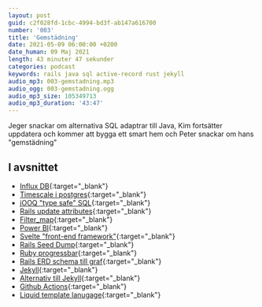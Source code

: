 ```yaml
---
layout: post
guid: c2f028fd-1cbc-4994-bd3f-ab147a616700
number: '003'
title: 'Gemstädning'
date: 2021-05-09 06:00:00 +0200
date_human: 09 Maj 2021
length: 43 minuter 47 sekunder
categories: podcast
keywords: rails java sql active-record rust jekyll
audio_mp3: 003-gemstadning.mp3
audio_ogg: 003-gemstadning.ogg
audio_mp3_size: 105349713
audio_mp3_duration: '43:47'
---
```


Jeger snackar om alternativa SQL adaptrar till Java, Kim fortsätter uppdatera
och kommer att bygga ett smart hem och Peter snackar om hans "gemstädning"

<!--more-->

## I avsnittet

- [Influx DB](https://www.influxdata.com){:target="\_blank"}
- [Timescale i postgres](https://www.timescale.com){:target="\_blank"}
- [jOOQ "type safe" SQL](https://www.jooq.org/){:target="\_blank"}
- [Rails update attributes](https://apidock.com/rails/ActiveRecord/Base/update_attributes){:target="\_blank"}
- [Filter_map](https://blog.saeloun.com/2019/05/25/ruby-2-7-enumerable-filter-map.html){:target="\_blank"}
- [Power BI](https://powerbi.microsoft.com/en-us/){:target="\_blank"}
- [Svelte "front-end framework"](https://svelte.dev){:target="\_blank"}
- [Rails Seed Dump](https://github.com/rroblak/seed_dump){:target="\_blank"}
- [Ruby progressbar](https://github.com/jfelchner/ruby-progressbar){:target="\_blank"}
- [Rails ERD schema till graf](https://github.com/voormedia/rails-erd){:target="\_blank"}
- [Jekyll](https://jekyllrb.com){:target="\_blank"}
- [Alternativ till Jekyll](https://www.sitepoint.com/6-static-blog-generators-arent-jekyll/){:target="\_blank"}
- [Github Actions](https://github.com/features/actions){:target="\_blank"}
- [Liquid template lanugage](https://shopify.github.io/liquid){:target="\_blank"}
